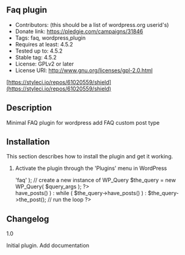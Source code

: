 ## Faq plugin ##
 - Contributors: (this should be a list of wordpress.org userid's)
 - Donate link: https://pledgie.com/campaigns/31846
 - Tags: faq, wordpress,plugin
 - Requires at least: 4.5.2
 - Tested up to: 4.5.2
 - Stable tag: 4.5.2
 - License: GPLv2 or later
 - License URI: http://www.gnu.org/licenses/gpl-2.0.html

[https://styleci.io/repos/61020559/shield](https://styleci.io/repos/61020559/shield)

Description
-----------

Minimal FAQ plugin for wordpress
add FAQ custom post type

Installation
------------

This section describes how to install the plugin and get it working.

1. Activate the plugin through the 'Plugins' menu in WordPress


      <?php
      $query_args = array(
        'post_type' => 'faq'
      );
      // create a new instance of WP_Query
      $the_query = new WP_Query( $query_args );
      ?>
      <div class="panel-group" id="accordion" role="tablist" aria-multiselectable="false">
      <?php if ( $the_query->have_posts() ) : while ( $the_query->have_posts() ) : $the_query->the_post(); // run the loop ?>
        <?php
        get_template_part('templates/panel', 'faq');
        ?>
        <?php endwhile; endif; ?>
        </div>

Changelog
---------

1.0

Initial plugin.
Add documentation

